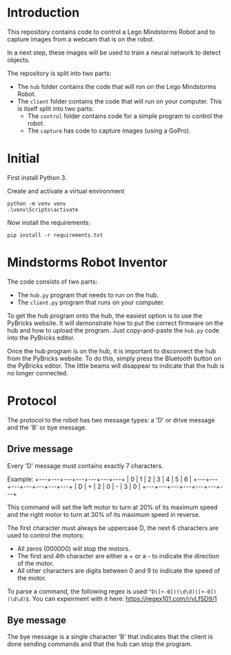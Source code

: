 # Introduction

This repository contains code to control a Lego Mindstorms Robot and to capture images from a webcam that is
on the robot.

In a next step, these images will be used to train a neural network to detect objects.

The repository is split into two parts:

- The `hub` folder contains the code that will ron on the Lego Mindstorms Robot.
- The `client` folder contains the code that will run on your computer. This is itself split into two parts:
  - The `control` folder contains code for a simple program to control the robot.
  - The `capture` has code to capture images (using a GoPro).

# Initial

First install Python 3.

Create and activate a virtual environment

    python -m venv venv
    .\venv\Scripts\activate

Now install the requirements:

    pip install -r requirements.txt

# Mindstorms Robot Inventor

The code consists of two parts:

* The `hub.py` program that needs to run on the hub.
* The `client.py` program that runs on your computer.

To get the hub program onto the hub, the easiest option is to use the PyBricks website.
It will demonstrate how to put the correct firmware on the hub and how to upload the program.
Just copy-and-paste the `hub.py` code into the PyBricks editor.

Once the hub program is on the hub, it is important to disconnect the hub from the PyBricks website.
To do this, simply press the Bluetooth button on the PyBricks editor. The little beams will 
disappear to indicate that the hub is no longer connected.

# Protocol

The protocol to the robot has two message types: a 'D' or drive message and the 'B' or bye message. 

## Drive message

Every 'D' message must contains exactly 7 characters.

Example:
+---+---+---+---+---+---+---+
| 0 | 1 | 2 | 3 | 4 | 5 | 6 |
+---+---+---+---+---+---+---+
| D | + | 2 | 0 | - | 3 | 0 |
+---+---+---+---+---+---+---+

This command will set the left motor to turn at 20% of its maximum speed and the right motor to turn at 30% of 
its maximum speed in reverse.

The first character must always be uppercase D, the next 6 characters are used to control the motors:

* All zeros (000000) will stop the motors.
* The first and 4th character are either a + or a - to indicate the direction of the motor.
* All other characters are digits between 0 and 9 to indicate the speed of the motor.

To parse a command, the following regex is used `^D([+-0])(\d\d)([+-0])(\d\d)$`. You can expeirment with it here:
https://regex101.com/r/vLf5D9/1

## Bye message

The bye message is a single character 'B' that indicates that the client is done sending commands and that the hub
can stop the program.